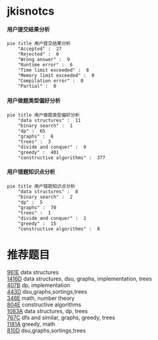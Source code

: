# jkisnotcs

<!-- tabs:start -->



#### **用户提交结果分析**

```mermaid
pie title 用户提交结果分析
    "Accepted" :  27
    "Rejected" :  0
    "Wrong answer" :  9
    "Runtime error" :  6
    "Time limit exceeded" :  8
    "Memory limit exceeded" :  0
    "Compilation error" :  0
    "Partial" :  0
```

#### **用户做题类型偏好分析**

```mermaid
pie title 用户做题类型偏好分析
    "data structures" :  11
    "binary search" :  1
    "dp" :  65
    "graphs" :  6
    "trees" :  3
    "divide and conquer" :  0
    "greedy" :  401
    "constructive algorithms" :  377
```
#### **用户错题知识点分析**

```mermaid
pie title 用户错题知识点分析
    "data structures" :  8
    "binary search" :  2
    "dp" :  5
    "graphs" :  70
    "trees" :  1
    "divide and conquer" :  1
    "greedy" :  15
    "constructive algorithms" :  8
```



<!-- tabs:end -->
# 推荐题目
[961E](https://codeforces.com/contest/961/problem/E)		data structures		  
[1416D](https://codeforces.com/contest/1416/problem/D)		data structures,
                        dsu,
                        graphs,
                        implementation,
                        trees		  
[407B](https://codeforces.com/contest/407/problem/B)		dp,
                        implementation		  
[443D](https://codeforces.com/contest/443/problem/D)		dsu,graphs,sortings,trees		  
[346E](https://codeforces.com/contest/346/problem/E)		math,
                        number theory		  
[804E](https://codeforces.com/contest/804/problem/E)		constructive algorithms		  
[1083A](https://codeforces.com/contest/1083/problem/A)		data structures,
                        dp,
                        trees		  
[767C](https://codeforces.com/contest/767/problem/C)		dfs and similar,
                        graphs,
                        greedy,
                        trees		  
[1181A](https://codeforces.com/contest/1181/problem/A)		greedy,
                        math		  
[810D](https://codeforces.com/contest/810/problem/D)		dsu,graphs,sortings,trees		  
